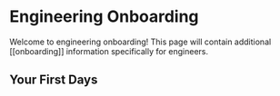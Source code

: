# Engineering Onboarding
Welcome to engineering onboarding! This page will contain additional [[onboarding]] information specifically for engineers.

## Your First Days